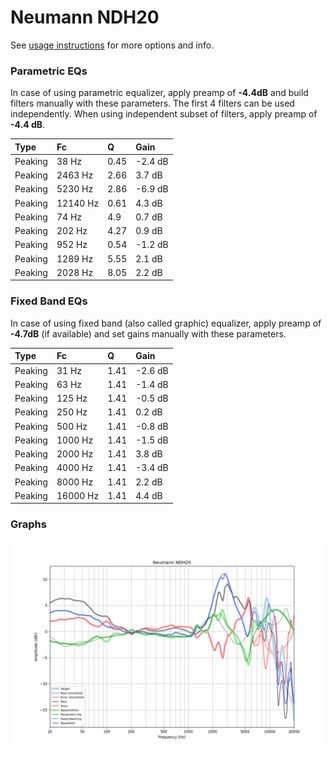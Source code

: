 # Neumann NDH20
See [usage instructions](https://github.com/jaakkopasanen/AutoEq#usage) for more options and info.

### Parametric EQs
In case of using parametric equalizer, apply preamp of **-4.4dB** and build filters manually
with these parameters. The first 4 filters can be used independently.
When using independent subset of filters, apply preamp of **-4.4 dB**.

| Type    | Fc       |    Q | Gain    |
|:--------|:---------|:-----|:--------|
| Peaking | 38 Hz    | 0.45 | -2.4 dB |
| Peaking | 2463 Hz  | 2.66 | 3.7 dB  |
| Peaking | 5230 Hz  | 2.86 | -6.9 dB |
| Peaking | 12140 Hz | 0.61 | 4.3 dB  |
| Peaking | 74 Hz    | 4.9  | 0.7 dB  |
| Peaking | 202 Hz   | 4.27 | 0.9 dB  |
| Peaking | 952 Hz   | 0.54 | -1.2 dB |
| Peaking | 1289 Hz  | 5.55 | 2.1 dB  |
| Peaking | 2028 Hz  | 8.05 | 2.2 dB  |

### Fixed Band EQs
In case of using fixed band (also called graphic) equalizer, apply preamp of **-4.7dB**
(if available) and set gains manually with these parameters.

| Type    | Fc       |    Q | Gain    |
|:--------|:---------|:-----|:--------|
| Peaking | 31 Hz    | 1.41 | -2.6 dB |
| Peaking | 63 Hz    | 1.41 | -1.4 dB |
| Peaking | 125 Hz   | 1.41 | -0.5 dB |
| Peaking | 250 Hz   | 1.41 | 0.2 dB  |
| Peaking | 500 Hz   | 1.41 | -0.8 dB |
| Peaking | 1000 Hz  | 1.41 | -1.5 dB |
| Peaking | 2000 Hz  | 1.41 | 3.8 dB  |
| Peaking | 4000 Hz  | 1.41 | -3.4 dB |
| Peaking | 8000 Hz  | 1.41 | 2.2 dB  |
| Peaking | 16000 Hz | 1.41 | 4.4 dB  |

### Graphs
![](./Neumann%20NDH20.png)